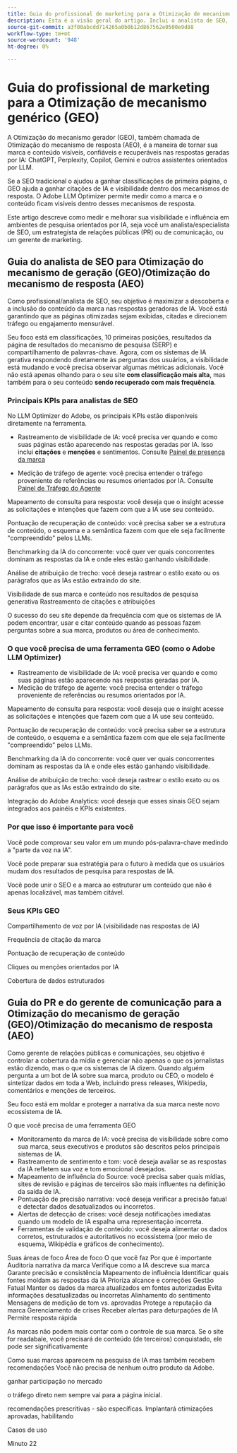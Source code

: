 ```yaml
---
title: Guia do profissional de marketing para a Otimização de mecanismo genérico (GEO)
description: Esta é a visão geral do artigo. Inclui o analista de SEO, a PR e o gerente de comunicações
source-git-commit: a3f00abcdd714265a0b0b12d867562e0500e9d88
workflow-type: tm+mt
source-wordcount: '948'
ht-degree: 0%

---
```



# Guia do profissional de marketing para a Otimização de mecanismo genérico (GEO)

A Otimização do mecanismo gerador (GEO), também chamada de Otimização do mecanismo de resposta (AEO), é a maneira de tornar sua marca e conteúdo visíveis, confiáveis e recuperáveis nas respostas geradas por IA: ChatGPT, Perplexity, Copilot, Gemini e outros assistentes orientados por LLM.

Se a SEO tradicional o ajudou a ganhar classificações de primeira página, o GEO ajuda a ganhar citações de IA e visibilidade dentro dos mecanismos de resposta. O Adobe LLM Optimizer permite medir como a marca e o conteúdo ficam visíveis dentro desses mecanismos de resposta.

Este artigo descreve como medir e melhorar sua visibilidade e influência em ambientes de pesquisa orientados por IA, seja você um analista/especialista de SEO, um estrategista de relações públicas (PR) ou de comunicação, ou um gerente de marketing.


<!-- brands enhance their visibility, accuracy, and influence in AI-driven search environments. It provides insights into brand presence in AI-generated answers, offers prescriptive content recommendations, and automates optimization fixes -->

<!-- Alva - don't forget to add to TOC -->

<!-- ## How GEO is changing your world

May remove this - Traditional SEO focuses on rankings in Google SERPs and GEO shifts focus to visibility within AI-generated answers and citation frequency.

Think about semantic visibility and retrieval relevance - not just keyword rankings. -->

## Guia do analista de SEO para Otimização do mecanismo de geração (GEO)/Otimização do mecanismo de resposta (AEO)

Como profissional/analista de SEO, seu objetivo é maximizar a descoberta e a inclusão do conteúdo da marca nas respostas geradoras de IA. Você está garantindo que as páginas otimizadas sejam exibidas, citadas e direcionem tráfego ou engajamento mensurável.

Seu foco está em classificações, 10 primeiras posições, resultados da página de resultados do mecanismo de pesquisa (SERP) e compartilhamento de palavras-chave. Agora, com os sistemas de IA gerativa respondendo diretamente às perguntas dos usuários, a visibilidade está mudando e você precisa observar algumas métricas adicionais. Você não está apenas olhando para o seu site **com classificação mais alta**, mas também para o seu conteúdo **sendo recuperado com mais frequência**.

### Principais KPIs para analistas de SEO

No LLM Optimizer do Adobe, os principais KPIs estão disponíveis diretamente na ferramenta.

* Rastreamento de visibilidade de IA: você precisa ver quando e como suas páginas estão aparecendo nas respostas geradas por IA. Isso inclui **citações** e **menções** e sentimentos. Consulte [Painel de presença da marca](/help/dashboards/brand-presence.md)

* Medição de tráfego de agente: você precisa entender o tráfego proveniente de referências ou resumos orientados por IA. Consulte [Painel de Tráfego do Agente](/help/dashboards/agentic-traffic.md)

<!-- Not sure llm optimizer has all these - remove those not relevant-->

Mapeamento de consulta para resposta: você deseja que o insight acesse as solicitações e intenções que fazem com que a IA use seu conteúdo.

Pontuação de recuperação de conteúdo: você precisa saber se a estrutura de conteúdo, o esquema e a semântica fazem com que ele seja facilmente &quot;compreendido&quot; pelos LLMs.

Benchmarking da IA do concorrente: você quer ver quais concorrentes dominam as respostas da IA e onde eles estão ganhando visibilidade.

Análise de atribuição de trecho: você deseja rastrear o estilo exato ou os parágrafos que as IAs estão extraindo do site.


Visibilidade de sua marca e conteúdo nos resultados de pesquisa generativa
Rastreamento de citações e atribuições

O sucesso do seu site depende da frequência com que os sistemas de IA podem encontrar, usar e citar conteúdo quando as pessoas fazem perguntas sobre a sua marca, produtos ou área de conhecimento.

### O que você precisa de uma ferramenta GEO (como o Adobe LLM Optimizer)

* Rastreamento de visibilidade de IA: você precisa ver quando e como suas páginas estão aparecendo nas respostas geradas por IA.
* Medição de tráfego de agente: você precisa entender o tráfego proveniente de referências ou resumos orientados por IA.

Mapeamento de consulta para resposta: você deseja que o insight acesse as solicitações e intenções que fazem com que a IA use seu conteúdo.

Pontuação de recuperação de conteúdo: você precisa saber se a estrutura de conteúdo, o esquema e a semântica fazem com que ele seja facilmente &quot;compreendido&quot; pelos LLMs.

Benchmarking da IA do concorrente: você quer ver quais concorrentes dominam as respostas da IA e onde eles estão ganhando visibilidade.

Análise de atribuição de trecho: você deseja rastrear o estilo exato ou os parágrafos que as IAs estão extraindo do site.


Integração do Adobe Analytics: você deseja que esses sinais GEO sejam integrados aos painéis e KPIs existentes.

### Por que isso é importante para você

Você pode comprovar seu valor em um mundo pós-palavra-chave medindo a &quot;parte da voz na IA&quot;.

Você pode preparar sua estratégia para o futuro à medida que os usuários mudam dos resultados de pesquisa para respostas de IA.

Você pode unir o SEO e a marca ao estruturar um conteúdo que não é apenas localizável, mas também citável.

### Seus KPIs GEO

Compartilhamento de voz por IA (visibilidade nas respostas de IA)

Frequência de citação da marca

Pontuação de recuperação de conteúdo

Cliques ou menções orientados por IA

Cobertura de dados estruturados

## Guia do PR e do gerente de comunicação para a Otimização do mecanismo de geração (GEO)/Otimização do mecanismo de resposta (AEO)

Como gerente de relações públicas e comunicações, seu objetivo é controlar a cobertura da mídia e gerenciar não apenas o que os jornalistas estão dizendo, mas o que os sistemas de IA dizem. Quando alguém pergunta a um bot de IA sobre sua marca, produto ou CEO, o modelo é sintetizar dados em toda a Web, incluindo press releases, Wikipedia, comentários e menções de terceiros.

Seu foco está em moldar e proteger a narrativa da sua marca neste novo ecossistema de IA.

O que você precisa de uma ferramenta GEO

* Monitoramento da marca de IA: você precisa de visibilidade sobre como sua marca, seus executivos e produtos são descritos pelos principais sistemas de IA.
* Rastreamento de sentimento e tom: você deseja avaliar se as respostas da IA refletem sua voz e tom emocional desejados.
* Mapeamento de influência do Source: você precisa saber quais mídias, sites de revisão e páginas de terceiros são mais influentes na definição da saída de IA.
* Pontuação de precisão narrativa: você deseja verificar a precisão fatual e detectar dados desatualizados ou incorretos.
* Alertas de detecção de crises: você deseja notificações imediatas quando um modelo de IA espalha uma representação incorreta.
* Ferramentas de validação de conteúdo: você deseja alimentar os dados corretos, estruturados e autoritativos no ecossistema (por meio de esquema, Wikipédia e gráficos de conhecimento).

Suas áreas de foco
Área de foco    O que você faz    Por que é importante
Auditoria narrativa da marca    Verifique como a IA descreve sua marca    Garante precisão e consistência
Mapeamento de influência    Identificar quais fontes moldam as respostas da IA    Prioriza alcance e correções
Gestão Fatual    Manter os dados da marca atualizados em fontes autorizadas    Evita informações desatualizadas ou incorretas
Alinhamento do sentimento    Mensagens de medição de tom vs. aprovadas    Protege a reputação da marca
Gerenciamento de crises    Receber alertas para deturpações de IA    Permite resposta rápida

As marcas não podem mais contar com o controle de sua marca. Se o site for readabale, você precisará de conteúdo (de terceiros) conquistado, ele pode ser significativamente

<!-- Add table and also the PR and Comm manager mission and Marketing manager mission (see chatgpt and copilot-->

Como suas marcas aparecem na pesquisa de IA
mas também recebem recomendações
Você não precisa de nenhum outro produto da Adobe.

ganhar participação no mercado

o tráfego direto nem sempre vai para a página inicial.

recomendações prescritivas - são específicas. Implantará otimizações aprovadas, habilitando

Casos de uso

Minuto 22






